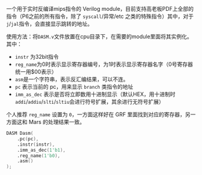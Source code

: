 一个用于实时反编译mips指令的 Verilog module，目前支持高老板PDF上全部的指令（P6之前的所有指令，除了 `syscall`/异常/etc 之类的特殊指令）其中，对于`j`/`jal`指令，会直接显示跳转的地址。

使用方法：将`DASM.v`文件放置在cpu目录下，在需要的module里面将其实例化。其中：
- `instr` 为32bit指令
- `reg_name`为0时表示显示寄存器编号，为1时表示显示寄存器名字（0号寄存器统一用$00表示）
- `asm`是一个字符串，表示反汇编结果，可以不连。
- `pc` 表示当前的 pc，用来显示 `branch` 类指令的地址
- `imm_as_dec` 表示是否将立即数用十进制显示（默认HEX，用十进制时`addi`/`addiu`/`slti`/`sltiu`会进行符号扩展，其余进行无符号扩展）

个人推荐 `reg_name` 设置为 `0`，一方面这样好在 GRF 里面找到对应的寄存器，另一方面这和 Mars 的处理结果一致。

```verilog
DASM Dasm(
    .pc(pc),
    .instr(instr),
    .imm_as_dec(1'b1),
    .reg_name(1'b0),
    .asm()
);
```
